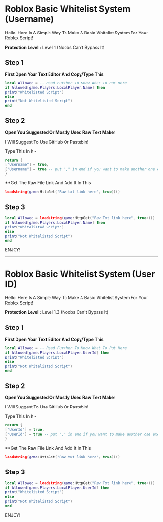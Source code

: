 # Roblox Basic Whitelist System (Username)
Hello, Here Is A Simple Way To Make A Basic Whitelist System For Your Roblox Script!

**Protection Level :** Level 1 (Noobs Can't Bypass It)

## Step 1

**First Open Your Text Editor
And Copy/Type This**

```lua
local Allowed = -- Read Further To Know What To Put Here
if Allowed[game.Players.LocalPlayer.Name] then
print("Whitelisted Script")
else
print("Not Whitelisted Script")
end
```

## Step 2

**Open You Suggested Or Mostly Used Raw Text Maker**

I Will Suggest To Use GitHub Or Pastebin!

Type This In It -
```lua
return {
["Username"] = true,
["Username"] = true -- put "," in end if you want to make another one execpt the last one
}
```

**Get The Raw File Link And Add It In This
```lua
loadstring(game:HttpGet("Raw txt link here", true))()
```

## Step 3

```lua
local Allowed = loadstring(game:HttpGet("Raw Txt link here", true))()
if Allowed[game.Players.LocalPlayer.Name] then
print("Whitelisted Script")
else
print("Not Whitelisted Script")
end
```

ENJOY!

---

# Roblox Basic Whitelist System (User ID)

Hello, Here Is A Simple Way To Make A Basic Whitelist System For Your Roblox Script!

**Protection Level :** Level 1.3 (Noobs Can't Bypass It)

## Step 1

**First Open Your Text Editor
And Copy/Type This**

```lua
local Allowed = -- Read Further To Know What To Put Here
if Allowed[game.Players.LocalPlayer.UserId] then
print("Whitelisted Script")
else
print("Not Whitelisted Script")
end
```

## Step 2

**Open You Suggested Or Mostly Used Raw Text Maker**

I Will Suggest To Use GitHub Or Pastebin!

Type This In It -
```lua
return {
["UserId"] = true,
["UserId"] = true -- put "," in end if you want to make another one execpt the last one
}
```

**Get The Raw File Link And Add It In This
```lua
loadstring(game:HttpGet("Raw txt link here", true))()
```

## Step 3

```lua
local Allowed = loadstring(game:HttpGet("Raw Txt link here", true))()
if Allowed[game.Players.LocalPlayer.UserId] then
print("Whitelisted Script")
else
print("Not Whitelisted Script")
end
```

ENJOY!
